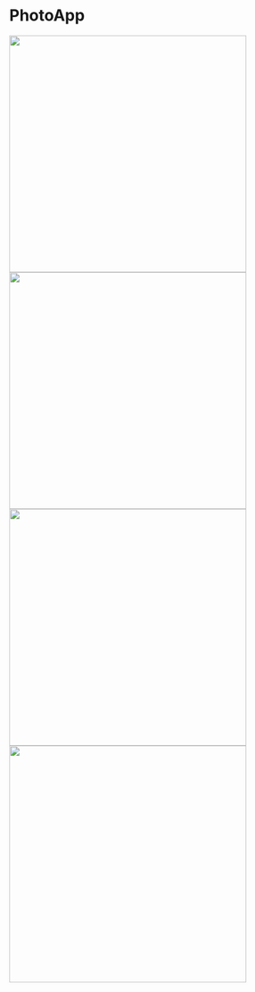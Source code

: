 # PhotoApp
<div>
<img src="https://user-images.githubusercontent.com/43100185/48973794-8be6aa80-f050-11e8-830a-c996bfbea014.jpeg" width="425" > 
<img src="https://user-images.githubusercontent.com/43100185/48973796-8e490480-f050-11e8-9e79-1cd70f851c54.jpeg"  width="425"> 
  </div> 
  <div> 
<img src="https://user-images.githubusercontent.com/43100185/48973797-90ab5e80-f050-11e8-9046-671861d713d2.jpeg" width="425"  > 
<img src="https://user-images.githubusercontent.com/43100185/48973798-92752200-f050-11e8-8287-6258a39bf4f2.jpeg"  width="425"> 
</div>
